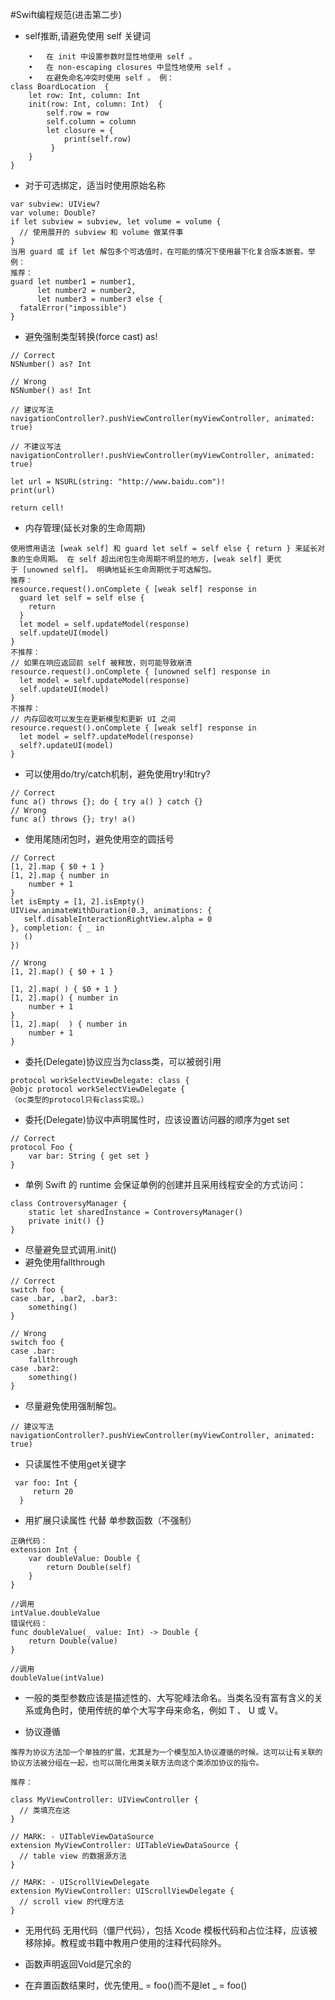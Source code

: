 
#Swift编程规范(进击第二步)

* self推断,请避免使用 self 关键词
```
	•	在 init 中设置参数时显性地使用 self 。
	•	在 non-escaping closures 中显性地使用 self 。
	•	在避免命名冲突时使用 self 。 例：
class BoardLocation  {
    let row: Int, column: Int
    init(row: Int, column: Int)  {
        self.row = row
        self.column = column
        let closure = {
            print(self.row)    
         }  
    }
}
```

* 对于可选绑定，适当时使用原始名称
```
var subview: UIView?
var volume: Double?
if let subview = subview, let volume = volume {
  // 使用展开的 subview 和 volume 做某件事
}
当用 guard 或 if let 解包多个可选值时，在可能的情况下使用最下化复合版本嵌套。举例：
推荐：
guard let number1 = number1,
      let number2 = number2,
      let number3 = number3 else {
  fatalError("impossible")
}
```

* 避免强制类型转换(force cast) as!

```
// Correct
NSNumber() as? Int

// Wrong
NSNumber() as! Int

// 建议写法
navigationController?.pushViewController(myViewController, animated: true)
		
// 不建议写法
navigationController!.pushViewController(myViewController, animated: true)

let url = NSURL(string: "http://www.baidu.com")!
print(url)

return cell!
```

* 内存管理(延长对象的生命周期)
```
使用惯用语法 [weak self] 和 guard let self = self else { return } 来延长对象的生命周期。 在 self 超出闭包生命周期不明显的地方，[weak self] 更优于 [unowned self]。 明确地延长生命周期优于可选解包。
推荐：
resource.request().onComplete { [weak self] response in
  guard let self = self else {
    return
  }
  let model = self.updateModel(response)
  self.updateUI(model)
}
不推荐：
// 如果在响应返回前 self 被释放，则可能导致崩溃
resource.request().onComplete { [unowned self] response in
  let model = self.updateModel(response)
  self.updateUI(model)
}
不推荐：
// 内存回收可以发生在更新模型和更新 UI 之间
resource.request().onComplete { [weak self] response in
  let model = self?.updateModel(response)
  self?.updateUI(model)
}
```

* 可以使用do/try/catch机制，避免使用try!和try?

```
// Correct
func a() throws {}; do { try a() } catch {}
// Wrong
func a() throws {}; try! a()
```

* 使用尾随闭包时，避免使用空的圆括号

```
// Correct
[1, 2].map { $0 + 1 }
[1, 2].map { number in
	number + 1 
}
let isEmpty = [1, 2].isEmpty()
UIView.animateWithDuration(0.3, animations: {
   self.disableInteractionRightView.alpha = 0
}, completion: { _ in
   ()
})

// Wrong
[1, 2].map() { $0 + 1 }

[1, 2].map( ) { $0 + 1 }
[1, 2].map() { number in
	number + 1 
}
[1, 2].map(  ) { number in
	number + 1 
}

```

* 委托(Delegate)协议应当为class类，可以被弱引用
```
protocol workSelectViewDelegate: class {
@objc protocol workSelectViewDelegate {
（oc类型的protocol只有class实现。）
```

* 委托(Delegate)协议中声明属性时，应该设置访问器的顺序为get set
```
// Correct
protocol Foo {
	var bar: String { get set }
}
```

* 单例 Swift 的 runtime 会保证单例的创建并且采用线程安全的方式访问：
```
class ControversyManager {
    static let sharedInstance = ControversyManager()
    private init() {}
}
```
* 尽量避免显式调用.init()
* 避免使用fallthrough

```
// Correct
switch foo {
case .bar, .bar2, .bar3:
    something()
}

// Wrong
switch foo {
case .bar:
    fallthrough
case .bar2:
    something()
}
```
* 尽量避免使用强制解包。

```
// 建议写法
navigationController?.pushViewController(myViewController, animated: true)
```

* 只读属性不使用get关键字

```
 var foo: Int {
     return 20 
  } 
```

* 用扩展只读属性 代替 单参数函数（不强制）

```
正确代码：
extension Int {
    var doubleValue: Double {
        return Double(self)
    }
}

//调用
intValue.doubleValue
错误代码：
func doubleValue(_ value: Int) -> Double {
    return Double(value)
}

//调用
doubleValue(intValue)
```
* 一般的类型参数应该是描述性的、大写驼峰法命名。当类名没有富有含义的关系或角色时，使用传统的单个大写字母来命名，例如 T 、 U 或 V。

* 协议遵循

```
推荐为协议方法加一个单独的扩展，尤其是为一个模型加入协议遵循的时候。这可以让有关联的协议方法被分组在一起，也可以简化用类关联方法向这个类添加协议的指令。

推荐：

class MyViewController: UIViewController {
  // 类填充在这
}

// MARK: - UITableViewDataSource
extension MyViewController: UITableViewDataSource {
  // table view 的数据源方法
}

// MARK: - UIScrollViewDelegate
extension MyViewController: UIScrollViewDelegate {
  // scroll view 的代理方法
}
```

* 无用代码
无用代码（僵尸代码），包括 Xcode 模板代码和占位注释，应该被移除掉。教程或书籍中教用户使用的注释代码除外。

* 函数声明返回Void是冗余的

* 在弃置函数结果时，优先使用_ = foo()而不是let _ = foo()
